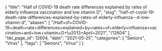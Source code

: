 {
    "title": "Half of COVID-19 death rate differences explained by rates of elderly influenza vaccination and low vitamin D",
    "slug": "half-of-covid-19-death-rate-differences-explained-by-rates-of-elderly-influenza--d-low-vitamin-d",
    "aliases": [
        "/Half+of+COVID-19+death+rate+differences+explained+by+rates+of+elderly+influenza+vaccination+and+low+vitamin+D+\u2013+April+2021",
        "/12604"
    ],
    "tiki_page_id": 12604,
    "date": "2021-05-25",
    "categories": [
        "Seniors",
        "Virus"
    ],
    "tags": [
        "Seniors",
        "Virus"
    ]
}